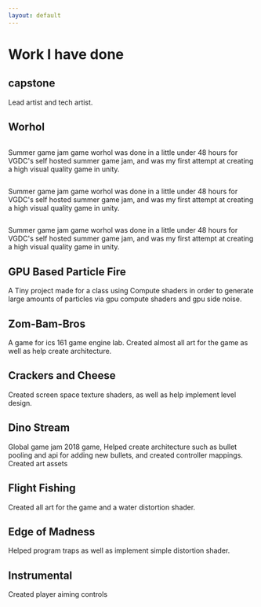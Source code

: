 ```yaml
---
layout: default
---
```


# Work I have done

## capstone

Lead artist and tech artist.

## Worhol

<dl>
    <div class="row">
    <div class="column">
    <p>Summer game jam game worhol was done in a little under 48 hours for VGDC's self hosted summer game jam, and was my first attempt at creating a high visual quality game in unity.<p>
    </div>
    <div class="column">
    <p>Summer game jam game worhol was done in a little under 48 hours for VGDC's self hosted summer game jam, and was my first attempt at creating a high visual quality game in unity.<p>
    </div>
    </div>
</dl>
Summer game jam game worhol was done in a little under 48 hours for VGDC's self hosted summer game jam, and was my first attempt at creating a high visual quality game in unity.

## GPU Based Particle Fire

A Tiny project made for a class using Compute shaders in order to generate large amounts of particles via gpu compute shaders and gpu side noise.

## Zom-Bam-Bros

A game for ics 161 game engine lab. Created almost all art for the game as well as help create architecture.

## Crackers and Cheese

Created screen space texture shaders, as well as help implement level design.

## Dino Stream

Global game jam 2018 game, Helped create architecture such as bullet pooling and api for adding new bullets, and created controller mappings. Created art assets

## Flight Fishing

Created all art for the game and a water distortion shader.

## Edge of Madness

Helped program traps as well as implement simple distortion shader.

## Instrumental

Created player aiming controls